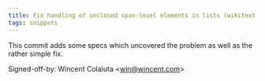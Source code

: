 ```yaml
---
title: Fix handling of unclosed span-level elements in lists (wikitext, 2a996a7)
tags: snippets
---
```


This commit adds some specs which uncovered the problem as well as the rather simple fix.

Signed-off-by: Wincent Colaiuta &lt;win@wincent.com&gt;
